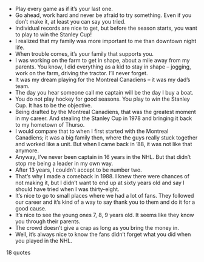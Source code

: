  - Play every game as if it’s your last one.
 - Go ahead, work hard and never be afraid to try something. Even if you don’t make it, at least you can say you tried.
 - Individual records are nice to get, but before the season starts, you want to play to win the Stanley Cup!
 - I realized that my family was more important to me than downtown night life.
 - When trouble comes, it’s your family that supports you.
 - I was working on the farm to get in shape, about a mile away from my parents. You know, I did everything as a kid to stay in shape – jogging, work on the farm, driving the tractor. I’ll never forget.
 - It was my dream playing for the Montreal Canadiens – it was my dad’s team.
 - The day you hear someone call me captain will be the day I buy a boat.
 - You do not play hockey for good seasons. You play to win the Stanley Cup. It has to be the objective.
 - Being drafted by the Montreal Canadiens, that was the greatest moment in my career. And stealing the Stanley Cup in 1978 and bringing it back to my hometown of Thurso.
 - I would compare that to when I first started with the Montreal Canadiens; it was a big family then, where the guys really stuck together and worked like a unit. But when I came back in ’88, it was not like that anymore.
 - Anyway, I’ve never been captain in 16 years in the NHL. But that didn’t stop me being a leader in my own way.
 - After 13 years, I couldn’t accept to be number two.
 - That’s why I made a comeback in 1988. I knew there were chances of not making it, but I didn’t want to end up at sixty years old and say I should have tried when I was thirty-eight.
 - It’s nice to go to small places where we had a lot of fans. They followed our career and it’s kind of a way to say thank you to them and do it for a good cause.
 - It’s nice to see the young ones 7, 8, 9 years old. It seems like they know you through their parents.
 - The crowd doesn’t give a crap as long as you bring the money in.
 - Well, it’s always nice to know the fans didn’t forget what you did when you played in the NHL.

18 quotes